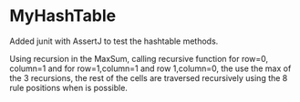 # MyHashTable

Added junit with AssertJ to test the hashtable methods.

Using recursion in the MaxSum, calling recursive function for row=0, column=1 and for row=1,column=1 and row 1,column=0, the use the max of the 3 recursions, the rest of the cells are traversed recursively using the 8 rule positions when is possible.


